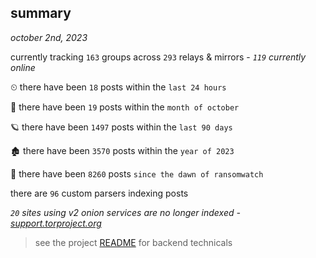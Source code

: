 
## summary
_october 2nd, 2023_

currently tracking `163` groups across `293` relays & mirrors - _`119` currently online_

⏲ there have been `18` posts within the `last 24 hours`

🦈 there have been `19` posts within the `month of october`

🪐 there have been `1497` posts within the `last 90 days`

🏚 there have been `3570` posts within the `year of 2023`

🦕 there have been `8260` posts `since the dawn of ransomwatch`

there are `96` custom parsers indexing posts

_`20` sites using v2 onion services are no longer indexed - [support.torproject.org](https://support.torproject.org/onionservices/v2-deprecation/)_

> see the project [README](https://github.com/joshhighet/ransomwatch#ransomwatch--) for backend technicals
